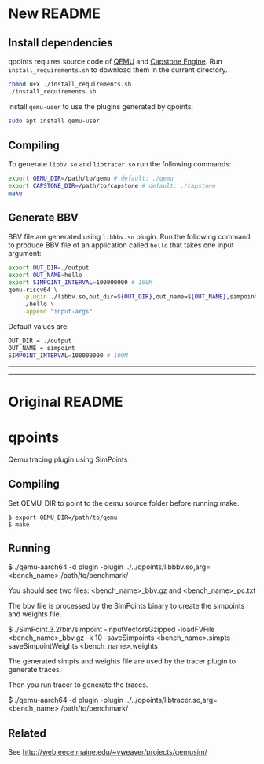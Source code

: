 # New README

## Install dependencies
qpoints requires source code of [QEMU]() and [Capstone Engine](). Run ```install_requirements.sh``` to download them in the current directory.
```bash
chmod u+x ./install_requirements.sh
./install_requirements.sh
```
install ```qemu-user``` to use the plugins generated by qpoints: 
```bash
sudo apt install qemu-user
```


## Compiling
To generate ```libbv.so``` and ```libtracer.so``` run the following commands:
```bash 
export QEMU_DIR=/path/to/qemu # default: ./qemu
export CAPSTONE_DIR=/path/to/capstone # default: ./capstone
make
```

## Generate BBV
BBV file are generated using ```libbbv.so``` plugin. Run the following command to produce BBV file of an application called ```hello``` that takes one input argument:
```bash 
export OUT_DIR=./output
export OUT_NAME=hello
export SIMPOINT_INTERVAL=100000000 # 100M
qemu-riscv64 \
    -plugin ./libbv.so,out_dir=${OUT_DIR},out_name=${OUT_NAME},simpoint_interval=${SIMPOINT_INTERVAL} \
    ./hello \
    -append "input-args"
```
Default values are:
```bash
OUT_DIR = ./output
OUT_NAME = simpoint
SIMPOINT_INTERVAL=100000000 # 100M
```
---
---

# Original README
# qpoints
Qemu tracing plugin using SimPoints

Compiling
---
Set QEMU_DIR to point to the qemu source folder before running make.

```
$ export QEMU_DIR=/path/to/qemu
$ make
```

Running
---

$ ./qemu-aarch64 -d plugin -plugin ../../qpoints/libbbv.so,arg=<bench_name> /path/to/benchmark/

You should see two files: <bench_name>_bbv.gz and <bench_name>_pc.txt

The bbv file is processed by the SimPoints binary to create the simpoints and
weights file.

$ ./SimPoint.3.2/bin/simpoint -inputVectorsGzipped -loadFVFile <bench_name>_bbv.gz -k 10 -saveSimpoints <bench_name>.simpts  -saveSimpointWeights <bench_name>.weights

The generated simpts and weights file are used by the tracer plugin to generate
traces.

Then you run tracer to generate the traces.

$ ./qemu-aarch64 -d plugin -plugin ../../qpoints/libtracer.so,arg=<bench_name> /path/to/benchmark/

Related
---

See http://web.eece.maine.edu/~vweaver/projects/qemusim/

